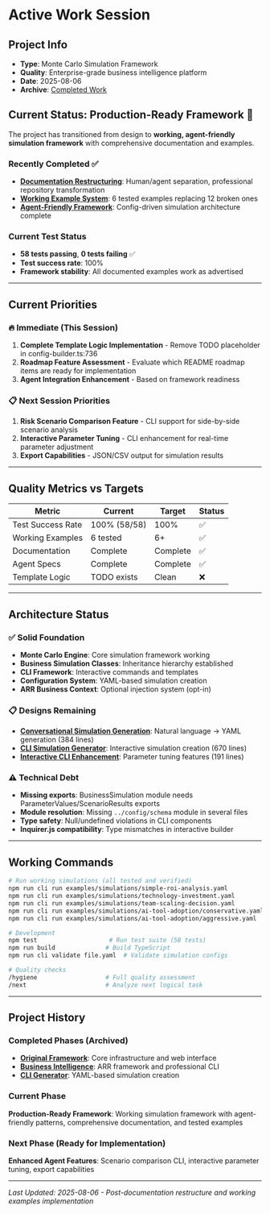 # Active Work Session

## Project Info
- **Type**: Monte Carlo Simulation Framework
- **Quality**: Enterprise-grade business intelligence platform
- **Date**: 2025-08-06
- **Archive**: [Completed Work](archive/COMPLETED_WORK.md)

## Current Status: Production-Ready Framework 🚀

The project has transitioned from design to **working, agent-friendly simulation framework** with comprehensive documentation and examples.

### Recently Completed ✅
- **[Documentation Restructuring](archive/documentation-restructure-2025.md)**: Human/agent separation, professional repository transformation
- **[Working Example System](archive/working-examples-system-2025.md)**: 6 tested examples replacing 12 broken ones
- **[Agent-Friendly Framework](archive/agent-friendly-framework-implementation-2025.md)**: Config-driven simulation architecture complete

### Current Test Status
- **58 tests passing**, **0 tests failing** ✅
- **Test success rate**: 100%
- **Framework stability**: All documented examples work as advertised

---

## Current Priorities

### 🔥 **Immediate (This Session)**
1. **Complete Template Logic Implementation** - Remove TODO placeholder in config-builder.ts:736
2. **Roadmap Feature Assessment** - Evaluate which README roadmap items are ready for implementation
3. **Agent Integration Enhancement** - Based on framework readiness

### 📋 **Next Session Priorities**
1. **Risk Scenario Comparison Feature** - CLI support for side-by-side scenario analysis
2. **Interactive Parameter Tuning** - CLI enhancement for real-time parameter adjustment  
3. **Export Capabilities** - JSON/CSV output for simulation results

---

## Quality Metrics vs Targets

| Metric | Current | Target | Status |
|--------|---------|--------|--------|
| Test Success Rate | 100% (58/58) | 100% | ✅ |
| Working Examples | 6 tested | 6+ | ✅ |
| Documentation | Complete | Complete | ✅ |
| Agent Specs | Complete | Complete | ✅ |
| Template Logic | TODO exists | Clean | ❌ |

---

## Architecture Status

### ✅ **Solid Foundation**
- **Monte Carlo Engine**: Core simulation framework working
- **Business Simulation Classes**: Inheritance hierarchy established
- **CLI Framework**: Interactive commands and templates
- **Configuration System**: YAML-based simulation creation
- **ARR Business Context**: Optional injection system (opt-in)

### 📋 **Designs Remaining**
- **[Conversational Simulation Generation](designs/conversational-monte-carlo-generation.md)**: Natural language → YAML generation (384 lines)
- **[CLI Simulation Generator](designs/cli-simulation-generator.md)**: Interactive simulation creation (670 lines)
- **[Interactive CLI Enhancement](designs/interactive-cli-enhancement.md)**: Parameter tuning features (191 lines)

### ⚠️ **Technical Debt**
- **Missing exports**: BusinessSimulation module needs ParameterValues/ScenarioResults exports
- **Module resolution**: Missing `../config/schema` module in several files
- **Type safety**: Null/undefined violations in CLI components
- **Inquirer.js compatibility**: Type mismatches in interactive builder

---

## Working Commands

```bash
# Run working simulations (all tested and verified)
npm run cli run examples/simulations/simple-roi-analysis.yaml
npm run cli run examples/simulations/technology-investment.yaml
npm run cli run examples/simulations/team-scaling-decision.yaml
npm run cli run examples/simulations/ai-tool-adoption/conservative.yaml
npm run cli run examples/simulations/ai-tool-adoption/aggressive.yaml

# Development
npm test                    # Run test suite (58 tests)
npm run build              # Build TypeScript
npm run cli validate file.yaml  # Validate simulation configs

# Quality checks  
/hygiene                   # Full quality assessment
/next                      # Analyze next logical task
```

---

## Project History

### Completed Phases (Archived)
- **[Original Framework](archive/COMPLETED_WORK.md)**: Core infrastructure and web interface
- **[Business Intelligence](archive/business-intelligence-transformation.md)**: ARR framework and professional CLI  
- **[CLI Generator](archive/cli-simulation-generator-completed.md)**: YAML-based simulation creation

### Current Phase  
**Production-Ready Framework**: Working simulation framework with agent-friendly patterns, comprehensive documentation, and tested examples

### Next Phase (Ready for Implementation)
**Enhanced Agent Features**: Scenario comparison CLI, interactive parameter tuning, export capabilities

---

*Last Updated: 2025-08-06 - Post-documentation restructure and working examples implementation*
